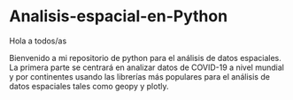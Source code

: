# Analisis-espacial-en-Python
Hola a todos/as

Bienvenido a mi repositorio de python para el análisis de datos espaciales.
La primera parte se centrará en analizar datos de COVID-19 a nivel mundial y por continentes usando las librerías más populares para el análisis de datos espaciales tales como geopy y plotly.
